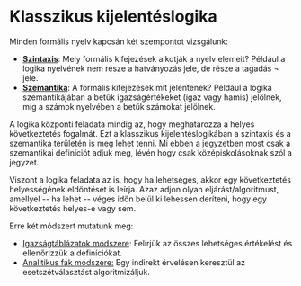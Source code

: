 # Klasszikus kijelentéslogika

Minden formális nyelv kapcsán két szempontot vizsgálunk: 
- [**Szintaxis**](/kijelenteslogika/szintaxis/): Mely formális kifejezések alkotják a nyelv elemeit? 
    Például a logika nyelvének nem része a hatványozás jele, de része a tagadás $\lnot$ jele.
- [**Szemantika**](/kijelenteslogika/szemantika/): A formális kifejezések mit jelentenek? Például a logika szemantikájában a betűk igazságértékeket (igaz vagy hamis) jelölnek, míg a számok nyelvében a betűk számokat jelölnek. 

A logika központi feladata mindig az, hogy meghatározza a helyes következtetés fogalmát. Ezt a klasszikus kijelentéslogikában a szintaxis és a szemantika területén is meg lehet tenni. Mi ebben a jegyzetben most csak a szemantikai definíciót adjuk meg, lévén hogy csak középiskolásoknak szól a jegyzet. 

Viszont a logika feladata az is, hogy ha lehetséges, akkor egy következtetés helyességének eldöntését is leírja. Azaz adjon olyan eljárást/algoritmust, amellyel -- ha lehet -- véges időn belül ki lehessen deríteni, hogy egy következtetés helyes-e vagy sem.

Erre két módszert mutatunk meg: 
- [Igazságtáblázatok módszere](/kijelenteslogika/igazsatablazatok/): Felírjük az összes lehetséges értékelést és ellenőrizzük a definíciókat.
- [Analitikus fák módszere:](/kijelenteslogika/analitikus_fak/) Egy indirekt érvelésen keresztül az esetszétválasztást algoritmizáljuk.
